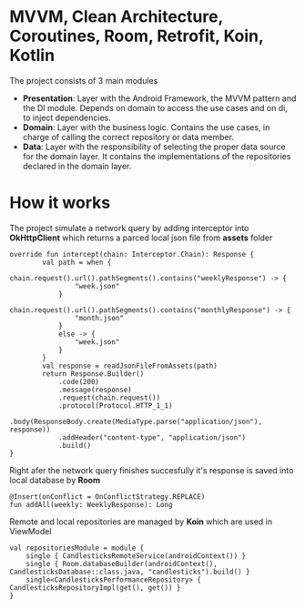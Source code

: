 # MVVM, Clean Architecture, Coroutines, Room, Retrofit, Koin, Kotlin

The project consists of 3 main modules

* __Presentation__: Layer with the Android Framework, the MVVM pattern and the DI module. Depends on domain to access the use cases and on di, to inject dependencies.
* __Domain__: Layer with the business logic. Contains the use cases, in charge of calling the correct repository or data member.
* __Data__: Layer with the responsibility of selecting the proper data source for the domain layer. It contains the implementations of  the repositories declared in the domain layer.

# How it works

The project simulate a network query by adding interceptor into **OkHttpClient** which returns a parced local json file from **assets** folder

```
override fun intercept(chain: Interceptor.Chain): Response {
        val path = when {
            chain.request().url().pathSegments().contains("weeklyResponse") -> {
                "week.json"
            }
            chain.request().url().pathSegments().contains("monthlyResponse") -> {
                "month.json"
            }
            else -> {
                "week.json"
            }
        }
        val response = readJsonFileFromAssets(path)
        return Response.Builder()
            .code(200)
            .message(response)
            .request(chain.request())
            .protocol(Protocol.HTTP_1_1)
            .body(ResponseBody.create(MediaType.parse("application/json"), response))
            .addHeader("content-type", "application/json")
            .build()
} 
```


Right afer the network query finishes succesfully it's response is saved into local database by **Room**

```
@Insert(onConflict = OnConflictStrategy.REPLACE)
fun addAll(weekly: WeeklyResponse): Long
 ```

Remote and local repositories are managed by **Koin** which are used in ViewModel

```
val repositoriesModule = module {
    single { CandlesticksRemoteService(androidContext()) }
    single { Room.databaseBuilder(androidContext(), CandlesticksDatabase::class.java, "candlesticks").build() }
    single<CandlesticksPerformanceRepository> { CandlesticksRepositoryImpl(get(), get()) }
}
```
